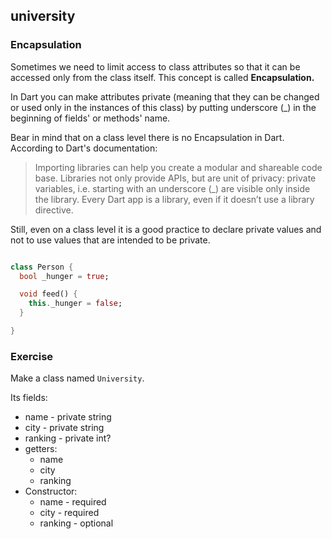 ## university

### Encapsulation

Sometimes we need to limit access to class attributes so that it can be accessed only from the class itself. This concept is called **Encapsulation.**

In Dart you can make attributes private (meaning that they can be changed or used only in the instances of this class) by putting underscore (_) in the beginning of fields' or methods' name.


Bear in mind that on a class level there is no Encapsulation in Dart. According to Dart's documentation:

> Importing libraries can help you create a modular and shareable code base. Libraries not only provide APIs, but are unit of privacy: private variables, i.e. starting with an underscore (_) are visible only inside the library. Every Dart app is a library, even if it doesn’t use a library directive.


Still, even on a class level it is a good practice to declare private values and not to use values that are intended to be private.

```dart

class Person {
  bool _hunger = true;

  void feed() {
    this._hunger = false;
  }

}
```

### **Exercise**

Make a class named `University`.

Its fields:

- name - private string
- city - private string
- ranking - private int?
- getters:
  - name
  - city
  - ranking
- Constructor:
  - name - required
  - city - required
  - ranking - optional
